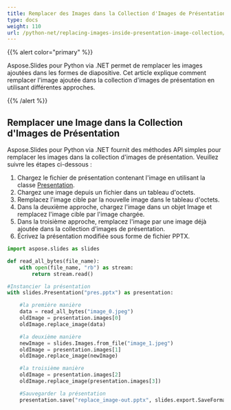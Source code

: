 ```yaml
---
title: Remplacer des Images dans la Collection d'Images de Présentation
type: docs
weight: 110
url: /python-net/replacing-images-inside-presentation-image-collection/
---
```


{{% alert color="primary" %}} 

Aspose.Slides pour Python via .NET permet de remplacer les images ajoutées dans les formes de diapositive. Cet article explique comment remplacer l'image ajoutée dans la collection d'images de présentation en utilisant différentes approches.

{{% /alert %}} 
## **Remplacer une Image dans la Collection d'Images de Présentation**
Aspose.Slides pour Python via .NET fournit des méthodes API simples pour remplacer les images dans la collection d'images de présentation. Veuillez suivre les étapes ci-dessous :

1. Chargez le fichier de présentation contenant l'image en utilisant la classe [Presentation](https://reference.aspose.com/slides/python-net/aspose.slides/presentation/).
1. Chargez une image depuis un fichier dans un tableau d'octets.
1. Remplacez l'image cible par la nouvelle image dans le tableau d'octets.
1. Dans la deuxième approche, chargez l'image dans un objet Image et remplacez l'image cible par l'image chargée.
1. Dans la troisième approche, remplacez l'image par une image déjà ajoutée dans la collection d'images de présentation.
1. Écrivez la présentation modifiée sous forme de fichier PPTX.

```py
import aspose.slides as slides

def read_all_bytes(file_name):
    with open(file_name, "rb") as stream:
        return stream.read()

#Instancier la présentation
with slides.Presentation("pres.pptx") as presentation:

    #la première manière
    data = read_all_bytes("image_0.jpeg")
    oldImage = presentation.images[0]
    oldImage.replace_image(data)

    #la deuxième manière
    newImage = slides.Images.from_file("image_1.jpeg")
    oldImage = presentation.images[1]
    oldImage.replace_image(newImage)

    #la troisième manière
    oldImage = presentation.images[2]
    oldImage.replace_image(presentation.images[3])

    #Sauvegarder la présentation
    presentation.save("replace_image-out.pptx", slides.export.SaveFormat.PPTX)
```